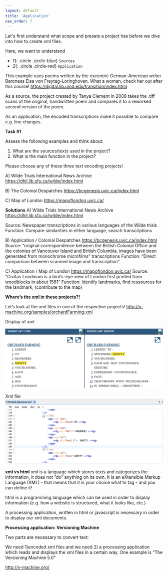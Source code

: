 ```yaml
---
layout: default
title: 'Application'
nav_order: 7
---
```


Let's first understand what scope and presets a project has before we dive into how to create xml files. 

Here, we want to understand 

* *1*{: .circle .circle-blue} `Sources`
* *2*{: .circle .circle-red} `Application`

This example uses poems written by the excentric German-American writer Baroness Elsa von Freytag-Loringhoven. What a woman, check her out after this course!
https://digital.lib.umd.edu/transition/index.html

As a source, the project created by Tanya Clement in 2008 takes the .tiff scans of the original, handwritten poem and compares it to a reworked second version of the poem. 

As an application, the encoded transcriptions make it possible to compare e.g. line changes. 

**Task #1**

Assess the following examples and think about:

1) What are the sources/texts used in the project?
2) What is the main function in the project? 

Please choose any of these three text encoding projects!

A) Wilde Trials International News Archive https://dhil.lib.sfu.ca/wilde/index.html

B) The Colonial Despatches 
https://bcgenesis.uvic.ca/index.html

C) Map of London
https://mapoflondon.uvic.ca/


**Solutions**
A)
Wilde Trials International News Archive 
https://dhil.lib.sfu.ca/wilde/index.html

Source: Newspaper transcriptions in various languages of the Wilde trials
Function: Compare similarities in either language, search transcriptions

B)
Application / Colonial Despatches
https://bcgenesis.uvic.ca/index.html
Source: “original correspondence between the British Colonial Office and the colonies of Vancouver Island and British Columbia. images have been generated from monochrome microfilms”
transcriptions
Function: “Direct comparison between scanned image and transcription”

C) 
Application / Map of London
https://mapoflondon.uvic.ca/
Source: “Civitas Londinum is a bird’s-eye view of London first printed from woodblocks in about 1561” 
Function: Identify landmarks, find ressources for the landmark, (contribute to the map)

**Where’s the xml in these projects?!**

Let’s look at the xml files in one of the respective projects! 
http://v-machine.org/samples/orchardFarming.xml

Display of xml

![Machine](http://github.com/ubc-library-rc/creating-xml-files-in-oxygen/blob/main/content/images/Versioning%20machine%20Orchard.png)

Xml file
![xml file](http://github.com/ubc-library-rc/creating-xml-files-in-oxygen/blob/main/content/images/xml%20Orchard.png)


**xml vs html**
xml is a language which stores texts and categorizes the information, it does not “do” anything on its own. 
It is an eXtensible Markup Language (XML) - that means that it is your choice what to tag - and you can define it!


html is a programming language which can be used in order to display information (e.g. how a website is structured, what it looks like, etc.)


A processing application, written in html or javascript is necessary in order to display our xml documents.

**Processing application: Versioning Machine**

Two parts are necessary to convert text:

We need 1)encoded xml files and we need 2) a processing application which reads and displays the xml files in a certain way. 
One example is “The Versioning Machine 5.0”

http://v-machine.org/




